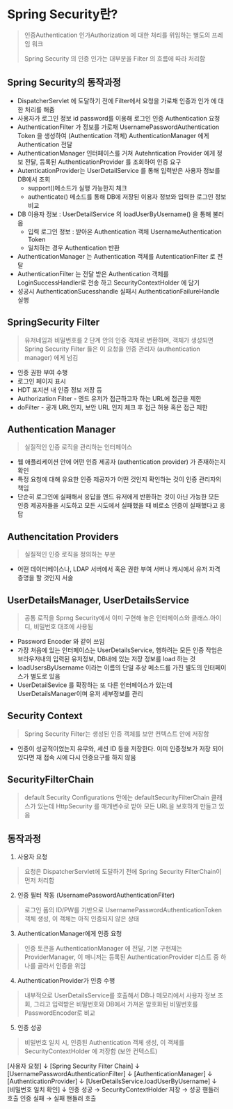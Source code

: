 # Spring Security란?
> 인증Authentication 인가Authorization 에 대한 처리를 위임하는 별도의 프레임 워크
> 
> Spring Security 의 인증 인가는 대부분을 Filter 의 흐름에 따라 처리함


## Spring Security의 동작과정
* DispatcherServlet 에 도달하기 전에 Filter에서 요청을 가로채 인증과 인가 에 대한 처리를 해줌
* 사용자가 로그인 정보 id password를 이용해 로그인 인증 Authentication 요청
* AuthenticationFilter 가 정보를 가로채 UsernamePasswordAuthentication Token 을 생성하여 (Authentication 객체) AuthenticationManager 에게 Authentication 전달
* AuthenticationManager 인터페이스를 거쳐 Autehntication Provider 에게 정보 전달, 등록된 AuthenticationProvider 를 조회하여 인증 요구
* AutenticationProvider는 UserDetailService 를 통해 입력받은 사용자 정보를 DB에서 조회
  * support()메소드가 실행 가능한지 체크
  * authenticate() 메소드를 통해 DB에 저장된 이용자 정보와 입력한 로그인 정보 비교
* DB 이용자 정보 : UserDetailService 의 loadUserByUsername() 을 통해 불러옴
  * 입력 로그인 정보 : 받아온 Authentication 객체 UsernameAuthentication Token
  * 일치하는 경우 Authentication 반환
* AuthenticationManager 는 Authentication 객체를 AutenticationFilter 로 전달
* AuthenticationFilter 는 전달 받은 Authentication 객체를 LoginSuccessHandler로 전송 하고 SecurityContextHolder 에 담기
* 성공시 AuthenticationSucesshandle 실패시 AuthenticationFailureHandle 실행


## SpringSecurity Filter
> 유저네임과 비밀번호를 2 단계 안의 인증 객체로 변환하며, 객체가 생성되면 Spring Security Filter 들은 이 요청을 인증 관리자 (authentication manager)
에게 넘김
* 인증 권한 부여 수행
* 로그인 페이지 표시
* HDT 포지션 내 인증 정보 저장 등
* Authorization Filter - 엔드 유저가 접근하고자 하는 URL에 접근을 제한
* doFilter - 공개 URL인지, 보안 URL 인지 체크 후 접근 허용 혹은 접근 제한


## Authentication Manager
> 실질적인 인증 로직을 관리하는 인터페이스
* 웹 애플리케이션 안에 어떤 인증 제공자 (authentication provider) 가 존재하는지 확인
* 특정 요청에 대해 유요한 인증 제공자가 어떤 것인지 확인하는 것이 인증 관리자의 책임
* 단순히 로그인에 실패해서 응답을 엔드 유저에게 반환하는 것이 아닌 가능한 모든 인증 제공자들을 시도하고 모든 시도에서 실패했을 때 비로소 인증이 실패했다고 응답


## Authencitation Providers
> 실질적인 인증 로직을 정의하는 부분
* 어떤 데이터베이스나, LDAP 서버에서 혹은 권한 부여 서버나 캐시에서 유저 자격 증명을 할 것인지 서술


## UserDetailsManager, UserDetailsService
> 공통 로직을 Sprng Security에서 이미 구현해 놓은 인터페이스와 클래스.아이디, 비밀번호 대조에 사용됨
* Password Encoder 와 같이 쓰임
* 가장 처음에 있는 인터페이스는 UserDetailsService, 행하려는 모든 인증 작업은 브라우저내의 입력된 유저정보, DB내에 있는 저장 정보를 load 하는 것
* loadUsersByUsername 이라는 이름의 단일 추상 메소드를 가진 별도의 인터페이스가 별도로 있음
* UserDetailSevice 를 확장하는 또 다른 인터페이스가 있는데 UserDetailsManager이며 유저 세부정보를 관리


## Security Context
> Spring Security Filter는 생성된 인증 객체를 보안 컨텍스트 안에 저장함
* 인증이 성공적이었는지 유무와, 세션 ID 등을 저장한다. 이미 인증정보가 저장 되어 있다면 재 접속 시에 다시 인증요구를 하지 않음


## SecurityFilterChain
> default Security Configurations 안에는 defaultSecurityFilterChain 클래스가 있는데 HttpSecurity 를 매개변수로 받아 모든 URL을 보호하게 만들고 있음


## 동작과정
1. 사용자 요청
> 요청은 DispatcherServlet에 도달하기 전에 Spring Security FilterChain이 먼저 처리함

2. 인증 필터 작동 (UsernamePasswordAuthenticationFilter)
> 로그인 폼의 ID/PW를 기반으로 UsernamePasswordAuthenticationToken 객체 생성, 이 객체는 아직 인증되지 않은 상태

3. AuthenticationManager에게 인증 요청
> 인증 토큰을 AuthenticationManager 에 전달, 기본 구현체는 ProviderManager, 이 매니저는 등록된 AuthenticationProvider 리스트 중 하나를 골라서 인증을 위임

4. AuthenticationProvider가 인증 수행
> 내부적으로 UserDetailsService를 호출해서 DB나 메모리에서 사용자 정보 조회, 그리고 입력받은 비밀번호와 DB에서 가져온 암호화된 비밀번호를 PasswordEncoder로 비교

5. 인증 성공
> 비밀번호 일치 시, 인증된 Authentication 객체 생성, 이 객체를 SecurityContextHolder 에 저장함 (보안 컨텍스트)

[사용자 요청]
↓
[Spring Security Filter Chain]
↓
[UsernamePasswordAuthenticationFilter]
↓
[AuthenticationManager]
↓
[AuthenticationProvider]
↓
[UserDetailsService.loadUserByUsername]
↓
[비밀번호 일치 확인]
↓
인증 성공 → SecurityContextHolder 저장 → 성공 핸들러 호출
인증 실패 → 실패 핸들러 호출
